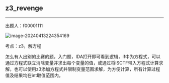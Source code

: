 ## z3_revenge
***

出题人：f00001111

![image-20240413224354169](C:\Users\26272\AppData\Roaming\Typora\typora-user-images\image-20240413224354169.png)

考点：z3，解方程

怎么有人出别的比赛的题，入门题，IDA打开即可看到逻辑，if中为方程式，可以通过方程式联立消除变量并求出每个变量的值，或通过将ISCTF带入方程式计算求解，也可以使用z3添加方程式并限制变量范围求解，为方便计算，所有计算过程值及结果均在int取值范围内。